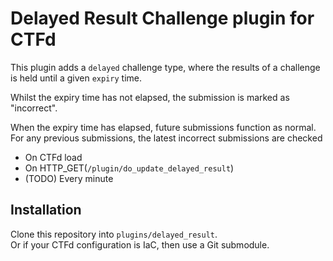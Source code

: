# Delayed Result Challenge plugin for CTFd

This plugin adds a `delayed` challenge type, where the results of a challenge is held until a given `expiry` time.

Whilst the expiry time has not elapsed, the submission is marked as "incorrect".

When the expiry time has elapsed, future submissions function as normal.
For any previous submissions, the latest incorrect submissions are checked
* On CTFd load
* On HTTP_GET(`/plugin/do_update_delayed_result`)
* (TODO) Every minute

## Installation

Clone this repository into `plugins/delayed_result`.  
Or if your CTFd configuration is IaC, then use a Git submodule.
